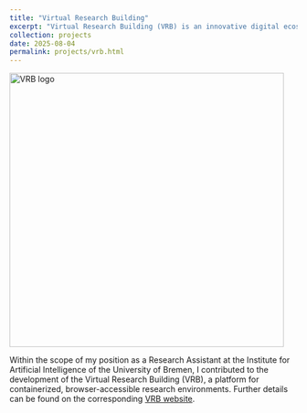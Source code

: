 ```yaml
---
title: "Virtual Research Building"
excerpt: "Virtual Research Building (VRB) is an innovative digital ecosystem designed to revolutionize the field of AI-powered and cognition-enabled robotics.<br/><a href=\"/projects/vrb.html\"><img src=\"https://vib.ai.uni-bremen.de/img/VRB_hochformat_neues%20Design%2016.6.25.png\" alt=\"VRB logo\" width=\"480\"/></a>"
collection: projects
date: 2025-08-04
permalink: projects/vrb.html
---
```


<a href="https://vrb.ease-crc.org/about-vrb/"><img src="https://vib.ai.uni-bremen.de/img/VRB_hochformat_neues%20Design%2016.6.25.png" alt="VRB logo" width="480"/></a>

Within the scope of my position as a Research Assistant at the Institute for Artificial Intelligence of the University of Bremen, I contributed to the development of the Virtual Research Building (VRB), a platform for containerized, browser-accessible research environments. Further details can be found on the corresponding [VRB website](https://vrb.ease-crc.org/about-vrb/).  
